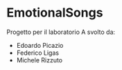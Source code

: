 # EmotionalSongs
Progetto per il laboratorio A svolto da:
- Edoardo Picazio
- Federico Ligas
- Michele Rizzuto
